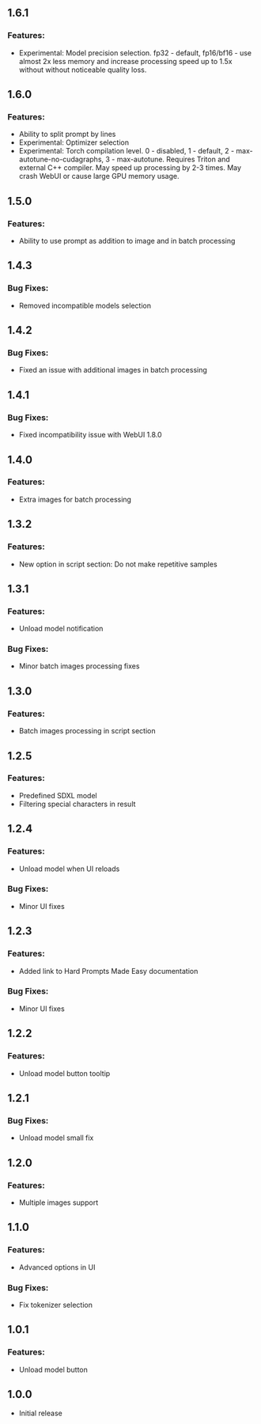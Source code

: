 ## 1.6.1

### Features:
 * Experimental: Model precision selection. fp32 - default, fp16/bf16 - use almost 2x less memory and increase processing speed up to 1.5x without without noticeable quality loss.


## 1.6.0

### Features:
 * Ability to split prompt by lines
 * Experimental: Optimizer selection
 * Experimental: Torch compilation level. 0 - disabled, 1 - default, 2 - max-autotune-no-cudagraphs, 3 - max-autotune. Requires Triton and external C++ compiler. May speed up processing by 2-3 times. May crash WebUI or cause large GPU memory usage.


## 1.5.0

### Features:
 * Ability to use prompt as addition to image and in batch processing


## 1.4.3

### Bug Fixes:
 * Removed incompatible models selection


## 1.4.2

### Bug Fixes:
 * Fixed an issue with additional images in batch processing


## 1.4.1

### Bug Fixes:
 * Fixed incompatibility issue with WebUI 1.8.0


## 1.4.0

### Features:
 * Extra images for batch processing


## 1.3.2

### Features:
 * New option in script section: Do not make repetitive samples


## 1.3.1

### Features:
 * Unload model notification

### Bug Fixes:
 * Minor batch images processing fixes


## 1.3.0

### Features:
 * Batch images processing in script section


## 1.2.5

### Features:
 * Predefined SDXL model
 * Filtering special characters in result


## 1.2.4

### Features:
 * Unload model when UI reloads

### Bug Fixes:
 * Minor UI fixes


## 1.2.3

### Features:
 * Added link to Hard Prompts Made Easy documentation

### Bug Fixes:
 * Minor UI fixes


## 1.2.2

### Features:
 * Unload model button tooltip


## 1.2.1

### Bug Fixes:
 * Unload model small fix


## 1.2.0

### Features:
 * Multiple images support


## 1.1.0

### Features:
 * Advanced options in UI

### Bug Fixes:
 * Fix tokenizer selection


## 1.0.1

### Features:
 * Unload model button


## 1.0.0
 * Initial release
